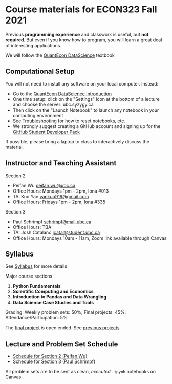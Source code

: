 # Course materials for ECON323 Fall 2021

Previous **programming experience** and classwork is useful, but **not required**.  But even if you know how to program, you will learn a great deal of interesting applications.

We will follow the [QuantEcon DataScience](https://datascience.quantecon.org/) textbook

## Computational Setup

You will not need to install any software on your local computer.  Instead:
- Go to the [QuantEcon DataScience Introduction](https://datascience.quantecon.org/introduction/)
- One time setup: click on the "Settings" icon at the bottom of a lecture and choose the server: ubc.syzygy.ca
- Then click on the "Launch Notebook" to launch any notebook in your computing environment
- See [Troubleshooting](https://datascience.quantecon.org/introduction/troubleshooting.html) for how to reset notebooks, etc.
- We strongly suggest creating a GitHub account and signing up for the [GitHub Student Developer Pack](https://education.github.com/pack/)

If possible, please bring a laptop to class to interactively discuss the material.

## Instructor and Teaching Assistant
Section 2
- Peifan Wu [peifan.wu@ubc.ca](mailto:peifan.wu@ubc.ca)
- Office Hours: Mondays 1pm - 2pm, Iona #013
- TA: Kuo Yan [yankuo919@gmail.com](mailto:yankuo919@gmail.com)
- Office Hours: Fridays 1pm - 2pm, Iona #335
  
Section 3
- Paul Schrimpf [schrimpf@mail.ubc.ca](mailto:schrimpf@mail.ubc.ca)
- Office Hours: TBA
- TA: Josh Catalano [jcatal@student.ubc.ca](mailto:jcatal@student.ubc.ca)
- Office Hours: Mondays 10am - 11am, Zoom link available through Canvas

## Syllabus
See [Syllabus](syllabus.md) for more details

Major course sections
1. **Python Fundamentals**
2. **Scientific Computing and Economics**
3. **Introduction to Pandas and Data Wrangling**
4. **Data Science Case Studies and Tools**

Grading: Weekly problem sets: 50%; Final projects: 45%; Attendance/Participation: 5%

The [final project](final_project.md) is open ended. See [previous projects](https://datascience.quantecon.org/projects.html)

## Lecture and Problem Set Schedule
- [Schedule for Section 2 (Peifan Wu)](schedule2.md)
- [Schedule for Section 3 (Paul Schrimpf)](schedule3.md)

All problem sets are to be sent as clean, *executed* `.ipynb` notebooks on Canvas.

